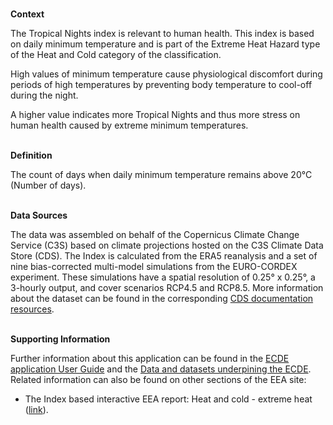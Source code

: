 <br />**Context**

The Tropical Nights index is relevant to human health. This index is based on daily minimum temperature and is part of the Extreme Heat Hazard type of the Heat and Cold category of the classification.

High values of minimum temperature cause physiological discomfort during periods of high temperatures by preventing body temperature to cool-off during the night.

A higher value indicates more Tropical Nights and thus more stress on human health caused by extreme minimum temperatures.

<br />**Definition**

The count of days when daily minimum temperature remains above 20°C (Number of days).

<br />**Data Sources**

The data was assembled on behalf of the Copernicus Climate Change Service (C3S) based on climate projections hosted on the C3S Climate Data Store (CDS). The Index is calculated from the ERA5 reanalysis and a set of nine bias-corrected multi-model simulations from the EURO-CORDEX experiment. These simulations have a spatial resolution of 0.25° x 0.25°, a 3-hourly output, and cover scenarios RCP4.5 and RCP8.5. More information about the dataset can be found in the corresponding [CDS documentation resources](https://cds.climate.copernicus.eu/cdsapp#!/dataset/sis-energy-derived-projections).

<br />**Supporting Information**

Further information about this application can be found in the [ECDE application User Guide](https://confluence.ecmwf.int/display/ECDE/1.+ECDE+Indicators+visualisation+application%3A+User+Guide) and the [Data and datasets underpining the ECDE](https://confluence.ecmwf.int/display/ECDE/2.+ECDE+indicators+and+input+datasets).
Related information can also be found on other sections of the EEA site:

- The Index based interactive EEA report: Heat and cold - extreme heat ([link](https://www.eea.europa.eu/publications/europes-changing-climate-hazards-1/heat-and-cold/heat-and-cold-extreme-heat)).
